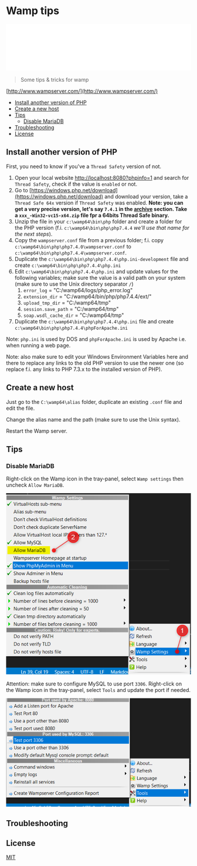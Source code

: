 ﻿<!-- This file has been generated by the concat-md.ps1 script. -->
<!-- Don't modify this file manually (you'll loose your changes) -->
<!-- but run the tool once more -->

<!-- Last refresh date: 2020-06-05 12:37:24 -->

<!-- below, content of ./index.md -->

# Wamp tips

![Banner](./banner.svg)

> Some tips &amp; tricks for wamp

[http://www.wampserver.com/](http://www.wampserver.com/)

<!-- table-of-contents - start -->
* [Install another version of PHP](#install-another-version-of-php)
* [Create a new host](#create-a-new-host)
* [Tips](#tips)
  * [Disable MariaDB](#disable-mariadb)
* [Troubleshooting](#troubleshooting)
* [License](#license)
<!-- table-of-contents - end -->

<!-- below, content of ./010-install-php-version/readme.md -->

## Install another version of PHP

First, you need to know if you've a `Thread Safety` version of not.

1. Open your local website [http://localhost:8080?phpinfo=1](http://localhost:8080?phpinfo=1) and search for `Thread Safety`, check if the value is `enabled` or not.
2. Go to [https://windows.php.net/download](https://windows.php.net/download) and download your version, take a `Thread Safe 64x` version if `Thread Safety` was enabled. **Note: you can get a very precise version, let's say  `7.4.1` in the [archive](https://windows.php.net/downloads/releases/archives/) section. Take a `xxx_-Win32-vc15-x64.zip` file fpr a 64bits Thread Safe binary.**
3. Unzip the file in your `c:\wamp64\bin\php` folder and create a folder for the PHP version (f.i. `c:\wamp64\bin\php\php7.4.4` *we'll use that name for the next steps*).
4. Copy the `wampserver.conf` file from a previous folder; f.i. copy  `c:\wamp64\bin\php\php7.4.0\wampserver.conf` to `c:\wamp64\bin\php\php7.4.4\wampserver.conf`.
5. Duplicate the `c:\wamp64\bin\php\php7.4.4\php.ini-development` file and create `c:\wamp64\bin\php\php7.4.4\php.ini`
6. Edit `c:\wamp64\bin\php\php7.4.4\php.ini` and update values for the following variables; make sure the value is a valid path on your system (make sure to use the Unix directory separator `/`)
   1. `error_log` = "C:/wamp64/logs/php_error.log"
   2. `extension_dir` = "C:/wamp64/bin/php/php7.4.4/ext/"
   3. `upload_tmp_dir` = "C:/wamp64/tmp"
   4. `session.save_path` = "C:/wamp64/tmp"
   5. `soap.wsdl_cache_dir` = "C:/wamp64/tmp"
7. Duplicate the `c:\wamp64\bin\php\php7.4.4\php.ini` file and create `c:\wamp64\bin\php\php7.4.4\phpForApache.ini`

Note: `php.ini` is used by DOS and `phpForApache.ini` is used by Apache i.e. when running a web page.

Note: also make sure to edit your Windows Environment Variables here and there to replace any links to the old PHP version to use the newer one (so replace f.i. any links to PHP 7.3.x to the installed version of PHP).

<!-- below, content of ./020-create-host/readme.md -->

## Create a new host

Just go to the `C:\wamp64\alias` folder, duplicate an existing `.conf` file and edit the file.

Change the alias name and the path (make sure to use the Unix syntax).

Restart the Wamp server.

<!-- below, content of ./080-tips/redme.md -->

## Tips

<!-- below, content of ./080-tips/disable-mariadb/readme.md -->

### Disable MariaDB

Right-click on the Wamp icon in the tray-panel, select `Wamp settings` then uncheck `Allow MariaDB`.

![Disable MariaDB](./080-tips/disable-mariadb/images/disable_mariadb.png)

Attention: make sure to configure MySQL to use port `3306`. Right-click on the Wamp icon in the tray-panel, select `Tools` and update the port if needed.

![Using port 3306](./080-tips/disable-mariadb/images/mysql_port_3306.png)

<!-- below, content of ./090-troubleshooting/readme.md -->

## Troubleshooting

<!-- below, content of ./090-troubleshooting/incorrect_port_mysql/readme.md -->

<!-- below, content of ./999-license/readme.md -->

## License

[MIT](./../LICENSE)
